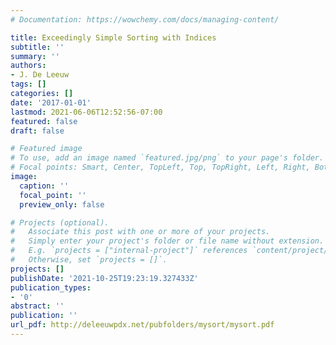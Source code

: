 ```yaml
---
# Documentation: https://wowchemy.com/docs/managing-content/

title: Exceedingly Simple Sorting with Indices
subtitle: ''
summary: ''
authors:
- J. De Leeuw
tags: []
categories: []
date: '2017-01-01'
lastmod: 2021-06-06T12:52:56-07:00
featured: false
draft: false

# Featured image
# To use, add an image named `featured.jpg/png` to your page's folder.
# Focal points: Smart, Center, TopLeft, Top, TopRight, Left, Right, BottomLeft, Bottom, BottomRight.
image:
  caption: ''
  focal_point: ''
  preview_only: false

# Projects (optional).
#   Associate this post with one or more of your projects.
#   Simply enter your project's folder or file name without extension.
#   E.g. `projects = ["internal-project"]` references `content/project/deep-learning/index.md`.
#   Otherwise, set `projects = []`.
projects: []
publishDate: '2021-10-25T19:23:19.327433Z'
publication_types:
- '0'
abstract: ''
publication: ''
url_pdf: http://deleeuwpdx.net/pubfolders/mysort/mysort.pdf
---
```

